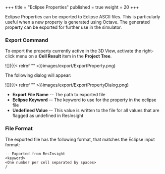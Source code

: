 +++
title = "Eclipse Properties"
published = true
weight = 20
+++

Eclipse Properties can be exported to Eclipse ASCII files. 
This is particularly useful when a new property is generated using Octave. 
The generated property can be exported for further use in the simulator.

### Export Command

To export the property currently active in the 3D View, activate the right-click menu on a **Cell Result** item in the **Project Tree**. 

![]({{< relref "" >}}images/export/ExportProperty.png) 

The following dialog will appear:

![]({{< relref "" >}}images/export/ExportPropertyDialog.png) 

- **Export File Name** -- The path to exported file
- **Eclipse Keyword** -- The keyword to use for the property in the eclipse file
- **Undefined Value** -- This value is written to the file for all values that are flagged as undefined in ResInsight

### File Format

The exported file has the following format, that matches the Eclipse input format:

    -- Exported from ResInsight
    <keyword>
    <One number per cell separated by spaces>
    /

